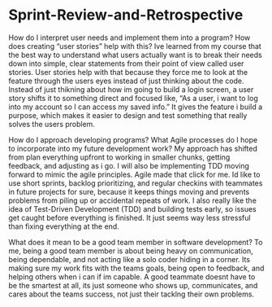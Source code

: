 # Sprint-Review-and-Retrospective
How do I interpret user needs and implement them into a program? How does creating “user stories” help with this?
Ive learned from my course that the best way to understand what users actually want is to break their needs down into simple, clear statements from their point of view called user stories. User stories help with that because they force me to look at the feature through the users eyes instead of just thinking about the code. Instead of just thikning about how im going to build a login screen, a user story shifts it to something direct and focused like, “As a user, i want to log into my account so I can access my saved info.” It gives the feature i build a purpose, which makes it easier to design and test something that really solves the users problem.

How do I approach developing programs? What Agile processes do I hope to incorporate into my future development work?
My approach has shifted from plan everything upfront to working in smaller chunks, getting feedback, and adjusting as i go. I will also be implementing TDD moving forward to mimic the agile principles. Agile made that click for me. Id like to use short sprints, backlog prioritizing, and regular checkins with teammates in future projects for sure, because it keeps things moving and prevents problems from piling up or accidental repeats of work. I also really like the idea of Test-Driven Development (TDD) and building tests early, so issues get caught before everything is finished. It just seems way less stressful than fixing everything at the end.

What does it mean to be a good team member in software development?
To me, being a good team member is about being heavy on communication, being dependable, and not acting like a solo coder hiding in a corner. Its making sure my work fits with the teams goals, being open to feedback, and helping others when i can if im capable. A good teammate doesnt have to be the smartest at all, its just someone who shows up, communicates, and cares about the teams success, not just their tacklng their own problems.
